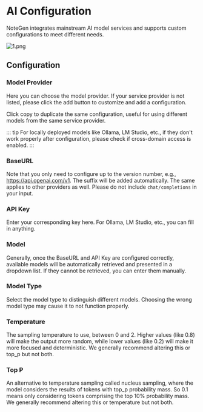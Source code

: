 # AI Configuration

NoteGen integrates mainstream AI model services and supports custom configurations to meet different needs.

![1.png](https://s2.loli.net/2025/05/26/S9C58QMryevcbJA.png)

## Configuration

### Model Provider

Here you can choose the model provider. If your service provider is not listed, please click the add button to customize and add a configuration.

Click copy to duplicate the same configuration, useful for using different models from the same service provider.

::: tip
For locally deployed models like Ollama, LM Studio, etc., if they don't work properly after configuration, please check if cross-domain access is enabled.
:::

### BaseURL

Note that you only need to configure up to the version number, e.g., https://api.openai.com/v1. The suffix will be added automatically. The same applies to other providers as well. Please do not include `chat/completions` in your input.

### API Key

Enter your corresponding key here. For Ollama, LM Studio, etc., you can fill in anything.

### Model

Generally, once the BaseURL and API Key are configured correctly, available models will be automatically retrieved and presented in a dropdown list. If they cannot be retrieved, you can enter them manually.

### Model Type

Select the model type to distinguish different models. Choosing the wrong model type may cause it to not function properly.

### Temperature

The sampling temperature to use, between 0 and 2. Higher values (like 0.8) will make the output more random, while lower values (like 0.2) will make it more focused and deterministic. We generally recommend altering this or top_p but not both.

### Top P

An alternative to temperature sampling called nucleus sampling, where the model considers the results of tokens with top_p probability mass. So 0.1 means only considering tokens comprising the top 10% probability mass. We generally recommend altering this or temperature but not both.
